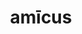 ---
title: amīcus
meaning: friend
ch: [three, 7r]
pos: noun
stem: amīc
genend: ī
abbgender: m.
abbgender2: masc.
gender: masculine
declension: second
derivative: amicable
laudio: ../assets/audio/amicus-laudio.mp3
six: y
---
